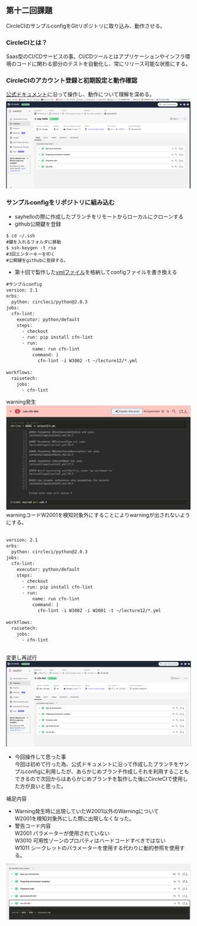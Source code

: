 ## 第十二回課題  
CircleCIのサンプルconfigをGitリポジトリに取り込み、動作させる。  
### CircleCIとは？  
Saas型のCI/CDサービスの事。CI/CDツールとはアプリケーションやインフラ環境のコードに関わる部分のテストを自動化し、常にリリース可能な状態にする。  
### CircleCIのアカウント登録と初期設定と動作確認  
[公式ドキュメント](https://circleci.com/docs/ja/getting-started/)に沿って操作し、動作について理解を深める。  
![sayhello](img12/handson.png)  
### サンプルconfigをリポジトリに組み込む  
- sayhelloの際に作成したブランチをリモートからローカルにクローンする  
- github公開鍵を登録  

```bash:title  
$ cd ~/.ssh  
#鍵を入れるフォルダに移動  
$ ssh-keygen -t rsa  
#3回エンターキーを叩く　
#公開鍵をgithubに登録する。  
```  
- 第十回で製作した[ymlファイル](lecture12)を格納してconfigファイルを書き換える  

```bash:title  
#サンプルconfig  
version: 2.1
orbs:
  python: circleci/python@2.0.3
jobs:
  cfn-lint:
    executor: python/default
    steps:
      - checkout
      - run: pip install cfn-lint
      - run:
          name: run cfn-lint
          command: |
            cfn-lint -i W3002 -t ~/lecture12/*.yml

workflows:
  raisetech:
    jobs:
      - cfn-lint  

```  
      
warning発生  
![warning](img12/shiltupai.png)  
warningコードW2001を検知対象外にすることによりwarningが出されないようにする。  
```bash:title  
  
version: 2.1
orbs:
  python: circleci/python@2.0.3
jobs:
  cfn-lint:
    executor: python/default
    steps:
      - checkout
      - run: pip install cfn-lint
      - run:
          name: run cfn-lint
          command: |
            cfn-lint -i W3002 -i W2001 -t ~/lecture12/*.yml

workflows:
  raisetech:
    jobs:
      - cfn-lint  
      
```  
変更し再試行  
![seikou](img12/seikou.png)  
- 今回操作して思った事  
今回は初めて行った為、公式ドキュメントに沿って作成したブランチをサンプルconfigに利用したが、あらかじめブランチ作成しそれを利用することもできるので次回からはあらかじめブランチを製作した後にCircleCIで使用した方が良いと思った。

補足内容  

- Warning発生時に出現していたW2001以外のWarningについて  
W2001を検知対象外にした際に出現しなくなった。  
- 警告コード内容  
W2001 パラメーターが使用されていない  
W3010 可用性ゾーンのプロパティはハードコードすべきではない  
W1011 シークレットのパラメーターを使用する代わりに動的参照を使用する。

![tuika](img12/tuika.png) 




